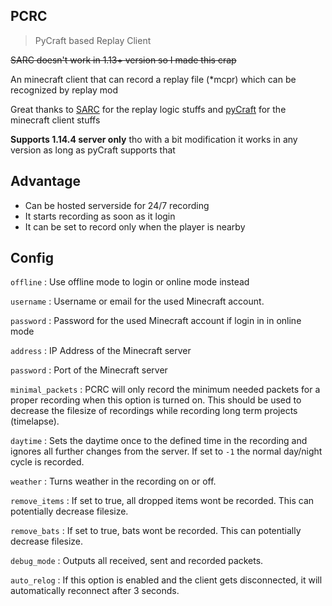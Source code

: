 PCRC
--------

> PyCraft based Replay Client

~~SARC doesn't work in 1.13+ version so I made this crap~~

An minecraft client that can record a replay file (*mcpr) which can be recognized by replay mod

Great thanks to [SARC](https://github.com/Robitobi01/SARC) for the replay logic stuffs and [pyCraft](https://github.com/ammaraskar/pyCraft) for the minecraft client stuffs

**Supports 1.14.4 server only** tho with a bit modification it works in any version as long as pyCraft supports that

## Advantage

- Can be hosted serverside for 24/7 recording
- It starts recording as soon as it login
- It can be set to record only when the player is nearby


## Config

`offline` : Use offline mode to login or online mode instead

`username` : Username or email for the used Minecraft account.

`password` : Password for the used Minecraft account if login in in online mode

`address` : IP Address of the Minecraft server

`password` : Port of the Minecraft server

`minimal_packets` : PCRC will only record the minimum needed packets for a proper recording when this option is turned on. This should be used to decrease the filesize of recordings while recording long term projects (timelapse).

`daytime` : Sets the daytime once to the defined time in the recording and ignores all further changes from the server. If set to `-1` the normal day/night cycle is recorded.

`weather` : Turns weather in the recording on or off.

`remove_items` : If set to true, all dropped items wont be recorded. This can potentially decrease filesize.

`remove_bats` : If set to true, bats wont be recorded. This can potentially decrease filesize.

`debug_mode` : Outputs all received, sent and recorded packets.

`auto_relog` : If this option is enabled and the client gets disconnected, it will automatically reconnect after 3 seconds.

